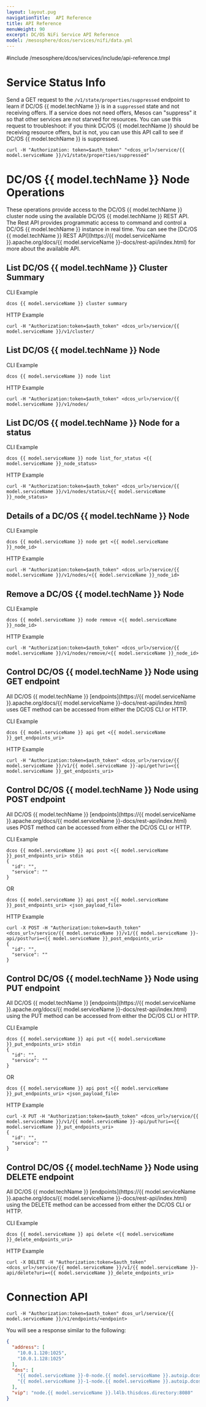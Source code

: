 ```yaml
---
layout: layout.pug
navigationTitle:  API Reference
title: API Reference
menuWeight: 90
excerpt: DC/OS NiFi Service API Reference
model: /mesosphere/dcos/services/nifi/data.yml
---
```

#include /mesosphere/dcos/services/include/api-reference.tmpl


# Service Status Info
Send a GET request to the `/v1/state/properties/suppressed` endpoint to learn if  DC/OS {{ model.techName }} is in a `suppressed` state and not receiving offers. If a service does not need offers, Mesos can "suppress" it so that other services are not starved for resources.
You can use this request to troubleshoot: if you think  DC/OS {{ model.techName }} should be receiving resource offers, but is not, you can use this API call to see if  DC/OS {{ model.techName }} is suppressed.

```shell
curl -H "Authorization: token=$auth_token" "<dcos_url>/service/{{ model.serviceName }}/v1/state/properties/suppressed"
```

# DC/OS {{ model.techName }} Node Operations
These operations provide access to the DC/OS {{ model.techName }} cluster node using the available DC/OS {{ model.techName }} REST API. The Rest API provides programmatic access to command and control a DC/OS {{ model.techName }} instance in real time. You can see the [DC/OS {{ model.techName }} REST API](https://{{ model.serviceName }}.apache.org/docs/{{ model.serviceName }}-docs/rest-api/index.html) for more about the available API.


## List DC/OS {{ model.techName }} Cluster Summary

CLI Example
```shell
dcos {{ model.serviceName }} cluster summary
```

HTTP Example

```shell
curl -H "Authorization:token=$auth_token" <dcos_url>/service/{{ model.serviceName }}/v1/cluster/
```

## List DC/OS {{ model.techName }} Node

CLI Example
```shell
dcos {{ model.serviceName }} node list
```

HTTP Example

```shell
curl -H "Authorization:token=$auth_token" <dcos_url>/service/{{ model.serviceName }}/v1/nodes/
```

## List DC/OS {{ model.techName }} Node for a status

CLI Example
```shell
dcos {{ model.serviceName }} node list_for_status <{{ model.serviceName }}_node_status>
```

HTTP Example

```shell
curl -H "Authorization:token=$auth_token" <dcos_url>/service/{{ model.serviceName }}/v1/nodes/status/<{{ model.serviceName }}_node_status>
```

## Details of a DC/OS {{ model.techName }} Node

CLI Example
```shell
dcos {{ model.serviceName }} node get <{{ model.serviceName }}_node_id>
```

HTTP Example

```shell
curl -H "Authorization:token=$auth_token" <dcos_url>/service/{{ model.serviceName }}/v1/nodes/<{{ model.serviceName }}_node_id>
```


## Remove a DC/OS {{ model.techName }} Node

CLI Example
```shell
dcos {{ model.serviceName }} node remove <{{ model.serviceName }}_node_id>
```

HTTP Example

```shell
curl -H "Authorization:token=$auth_token" <dcos_url>/service/{{ model.serviceName }}/v1/nodes/remove/<{{ model.serviceName }}_node_id>
```

## Control DC/OS {{ model.techName }} Node using GET endpoint
All DC/OS {{ model.techName }} [endpoints](https://{{ model.serviceName }}.apache.org/docs/{{ model.serviceName }}-docs/rest-api/index.html) uses GET method can be accessed from either the DC/OS CLI or HTTP.

CLI Example
```shell
dcos {{ model.serviceName }} api get <{{ model.serviceName }}_get_endpoints_uri>
```

HTTP Example

```shell
curl -H "Authorization:token=$auth_token" <dcos_url>/service/{{ model.serviceName }}/v1/{{ model.serviceName }}-api/get?uri=<{{ model.serviceName }}_get_endpoints_uri>
```

## Control DC/OS {{ model.techName }} Node using POST endpoint
All DC/OS {{ model.techName }} [endpoints](https://{{ model.serviceName }}.apache.org/docs/{{ model.serviceName }}-docs/rest-api/index.html) uses POST method can be accessed from either the DC/OS CLI or HTTP.

CLI Example
```shell
dcos {{ model.serviceName }} api post <{{ model.serviceName }}_post_endpoints_uri> stdin
{
  "id": "",
  "service": ""
}
```

OR

```shell
dcos {{ model.serviceName }} api post <{{ model.serviceName }}_post_endpoints_uri> <json_payload_file>
```

HTTP Example

```shell
curl -X POST -H "Authorization:token=$auth_token" <dcos_url>/service/{{ model.serviceName }}/v1/{{ model.serviceName }}-api/post?uri=<{{ model.serviceName }}_post_endpoints_uri>
{
  "id": "",
  "service": ""
}
```

## Control DC/OS {{ model.techName }} Node using PUT endpoint
All DC/OS {{ model.techName }} [endpoints](https://{{ model.serviceName }}.apache.org/docs/{{ model.serviceName }}-docs/rest-api/index.html) using the PUT method can be accessed from either the DC/OS CLI or HTTP.

CLI Example
```shell
dcos {{ model.serviceName }} api put <{{ model.serviceName }}_put_endpoints_uri> stdin
{
  "id": "",
  "service": ""
}
```

OR

```shell
dcos {{ model.serviceName }} api post <{{ model.serviceName }}_put_endpoints_uri> <json_payload_file>
```

HTTP Example

```shell
curl -X PUT -H "Authorization:token=$auth_token" <dcos_url>/service/{{ model.serviceName }}/v1/{{ model.serviceName }}-api/put?uri=<{{ model.serviceName }}_put_endpoints_uri>
{
  "id": "",
  "service": ""
}
```

## Control DC/OS {{ model.techName }} Node using DELETE endpoint
All DC/OS {{ model.techName }} [endpoints](https://{{ model.serviceName }}.apache.org/docs/{{ model.serviceName }}-docs/rest-api/index.html) using the DELETE method can be accessed from either the DC/OS CLI or HTTP.

CLI Example
```shell
dcos {{ model.serviceName }} api delete <{{ model.serviceName }}_delete_endpoints_uri>
```

HTTP Example

```shell
curl -X DELETE -H "Authorization:token=$auth_token" <dcos_url>/service/{{ model.serviceName }}/v1/{{ model.serviceName }}-api/delete?uri=<{{ model.serviceName }}_delete_endpoints_uri>
```

# Connection API

```shell
curl -H "Authorization:token=$auth_token" dcos_url/service/{{ model.serviceName }}/v1/endpoints/<endpoint>
```

You will see a response similar to the following:

```json
{
  "address": [
    "10.0.1.120:1025",
    "10.0.1.128:1025"
  ],
  "dns": [
    "{{ model.serviceName }}-0-node.{{ model.serviceName }}.autoip.dcos.thisdcos.directory:1025",
    "{{ model.serviceName }}-1-node.{{ model.serviceName }}.autoip.dcos.thisdcos.directory:1025"
  ],
  "vip": "node.{{ model.serviceName }}.l4lb.thisdcos.directory:8080"
}
```
